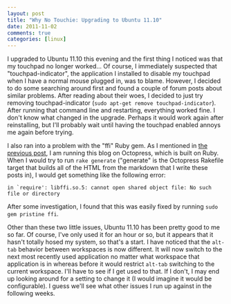 ```yaml
---
layout: post
title: "Why No Touchie: Upgrading to Ubuntu 11.10"
date: 2011-11-02
comments: true
categories: [linux]
---
```

I upgraded to Ubuntu 11.10 this evening and the first thing I noticed was that my touchpad no longer worked... Of course, I immediately suspected that "touchpad-indicator", the application I installed to disable my touchpad when I have a normal mouse plugged in, was to blame.  However, I decided to do some searching around first and found a couple of forum posts about similar problems.  After reading about their woes, I decided to just try removing touchpad-indicator (`sudo apt-get remove touchpad-indicator`).  After running that command line and restarting, everything worked fine.  I don't know what changed in the upgrade.  Perhaps it would work again after reinstalling, but I'll probably wait until having the touchpad enabled annoys me again before trying.

I also ran into a problem with the "ffi" Ruby gem.  As I mentioned in [the previous post](/blog/2011/09/30/first/), I am running this blog on Octopress, which is built on Ruby.  When I would try to run `rake generate` ("generate" is the Octopress Rakefile target that builds all of the HTML from the markdown that I write these posts in), I would get something like the following error:

<pre><code>in `require': libffi.so.5: cannot open shared object file: No such file or directory</code></pre>

After some investigation, I found that this was easily fixed by running `sudo gem pristine ffi`.

Other than these two little issues, Ubuntu 11.10 has been pretty good to me so far.  Of course, I've only used it for an hour or so, but it appears that it hasn't totally hosed my system, so that's a start.  I have noticed that the `alt-tab` behavior between workspaces is now different.  It will now switch to the next most recently used application no matter what workspace that application is in whereas before it would restrict `alt-tab` switching to the current workspace.  I'll have to see if I get used to that.  If I don't, I may end up looking around for a setting to change it (I would imagine it would be configurable).  I guess we'll see what other issues I run up against in the following weeks.
